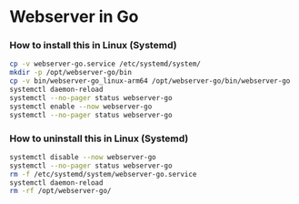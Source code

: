 # Webserver in Go

### How to install this in Linux (Systemd)
```bash
cp -v webserver-go.service /etc/systemd/system/
mkdir -p /opt/webserver-go/bin
cp -v bin/webserver-go_linux-arm64 /opt/webserver-go/bin/webserver-go
systemctl daemon-reload
systemctl --no-pager status webserver-go
systemctl enable --now webserver-go
systemctl --no-pager status webserver-go
```

### How to uninstall this in Linux (Systemd)
```bash
systemctl disable --now webserver-go
systemctl --no-pager status webserver-go
rm -f /etc/systemd/system/webserver-go.service
systemctl daemon-reload
rm -rf /opt/webserver-go/
```

